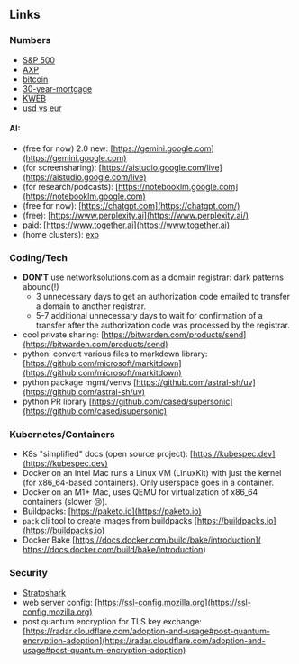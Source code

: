 ## Links

### Numbers
- [S&P 500](https://www.google.com/search?q=s%26p500+stock+price)
- [AXP](https://www.google.com/search?q=AXP+stock+price)
- [bitcoin](https://www.google.com/search?q=bitcoin+price)
- [30-year-mortgage](https://fred.stlouisfed.org/series/MORTGAGE30US)
- [KWEB](https://www.google.com/search?q=kweb+stock+price)
- [usd vs eur](https://www.google.com/search?q=usd%20vs%20eur)

#### AI:
- (free for now) 2.0 new: [https://gemini.google.com](https://gemini.google.com)
- (for screensharing): [https://aistudio.google.com/live](https://aistudio.google.com/live)
- (for research/podcasts): [https://notebooklm.google.com](https://notebooklm.google.com)
- (free for now): [https://chatgpt.com](https://chatgpt.com/)
- (free): [https://www.perplexity.ai](https://www.perplexity.ai/)
- paid: [https://www.together.ai](https://www.together.ai)
- (home clusters): [exo](https://github.com/exo-explore/exo?tab=readme-ov-file)

### Coding/Tech
- **DON'T** use networksolutions.com as a domain registrar: dark patterns abound(!)
  -  3 unnecessary days to get an authorization code emailed to transfer a domain to another registrar.
  -  5-7 additional unnecessary days to wait for confirmation of a transfer after the authorization code was processed by the registrar.
- cool private sharing: [https://bitwarden.com/products/send](https://bitwarden.com/products/send)
- python: convert various files to markdown library: [https://github.com/microsoft/markitdown](https://github.com/microsoft/markitdown)
- python package mgmt/venvs [https://github.com/astral-sh/uv](https://github.com/astral-sh/uv)
- python PR library [https://github.com/cased/supersonic](https://github.com/cased/supersonic)

### Kubernetes/Containers
- K8s "simplified" docs (open source project): [https://kubespec.dev](https://kubespec.dev)
- Docker on an Intel Mac runs a Linux VM (LinuxKit) with just the kernel (for x86_64-based containers). Only userspace goes in a container.
- Docker on an M1+ Mac, uses QEMU for virtualization of x86_64 containers (slower 😢).
- Buildpacks: [https://paketo.io](https://paketo.io)
- `pack` cli tool to create images from buildpacks [https://buildpacks.io](https://buildpacks.io)
- Docker Bake [https://docs.docker.com/build/bake/introduction](
https://docs.docker.com/build/bake/introduction)

### Security
- [Stratoshark](https://gitlab.com/wireshark/wireshark/-/blob/master/doc/stratoshark-quick-start.adoc)
- web server config: [https://ssl-config.mozilla.org](https://ssl-config.mozilla.org)
- post quantum encryption for TLS key exchange: [https://radar.cloudflare.com/adoption-and-usage#post-quantum-encryption-adoption](https://radar.cloudflare.com/adoption-and-usage#post-quantum-encryption-adoption)  
